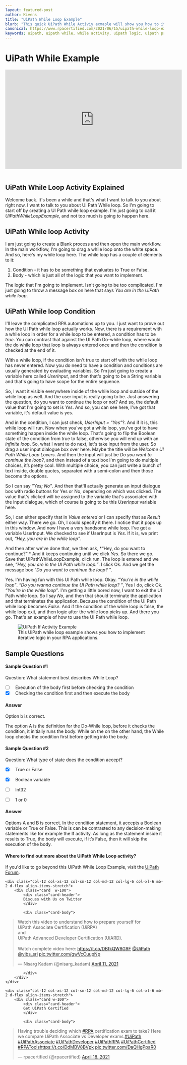 ```yaml
---
layout: featured-post
author: Kivens
title: "UiPath While Loop Example"
blurb: "This quick UiPath While Activiy exmaple will show you how to iterate through loops and exit processing when a given while loop condition is met."
canonical: https://www.rpacertified.com/2021/06/15/uipath-while-loop-example.html
keywords: uipath, uipath while, while activity, uipath logic, uipath programming, uipath loop, uipath studio, rpa developer, rpa programming
---
```


# UiPath While Example

<div class="embed-responsive embed-responsive-16by9">
<iframe src="https://www.youtube.com/embed/Ng2OpzEQf-4" allow="accelerometer; autoplay; clipboard-write; encrypted-media; gyroscope; picture-in-picture" allowfullscreen="" width="560" height="315" frameborder="0"></iframe>
</div>
<br/>

## UiPath While Loop Activity Explained

Welcome back. It's been a while and that's what I want to talk to you about right now. I want to talk to you about UI Path While loop. So I'm going to start off by creating a UI Path while loop example. I'm just going to call it *UiPathWhileLoopExample*, and not too much is going to happen here. 

## UiPath While loop Activity

I am just going to create a Blank process and then open the main workflow. In the main workflow, I'm going to drag a while loop onto the white space. And so, here's my while loop here. The while loop has a couple of elements to it:

1.	Condition - it has to be something that evaluates to True or False. 
2.	Body - which is just all of the logic that you want to implement.

The logic that I'm going to implement. Isn't going to be too complicated. I'm just going to throw a message box on here that says *You are in the UiPath while loop*.

## UiPath While loop Condition

I'll leave the complicated RPA automations up to you. I just want to prove out how the UI Path while loop actually works. Now, there is a requirement with a while loop in order for a while loop to be entered, a condition has to be *true*. You can contrast that against the UI Path Do-while loop, where would the do while loop that loop is always entered once and then the condition is checked at the end of it.

With a while loop, if the condition isn't true to start off with the while loop has never entered. Now you do need to have a condition and conditions are usually generated by evaluating variables. So I'm just going to create a variable here called *UserInput*, and then that's going to be a String variable and that's going to have scope for the entire sequence.

So, I want it visible everywhere inside of the while loop and outside of the while loop as well. And the user input is really going to be. Just answering the question, do you want to continue the loop or not? And so, the default value that I'm going to set is *Yes*. And so, you can see here, I've got that variable, it's default value is yes.

And in the condition, I can just check, *UserInput = “Yes”*?. And if it is, this while loop will run. Now when you've got a while loop, you've got to have something happen inside the while loop. That's going to flip the Boolean state of the condition from true to false, otherwise you will end up with an *infinite loop*. So, what I want to do next, let's take input from the user. So drag a user input dialogue box over here. Maybe the title will be *Welcome UI Path While Loop Lovers*. And then the input will just be *Do you want to continue the loop?*, and then instead of a text box I'm going to do multiple choices, it’s pretty cool. With multiple choice, you can just write a bunch of text inside, double quotes, separated with a semi-colon and then those become the options.

So I can say *”Yes; No”*. And then that'll actually generate an input dialogue box with radio buttons for Yes or No, depending on which was clicked. The value that's clicked will be assigned to the variable that's associated with the input dialogue, which of course is going to be this *UserInput* variable here.

So, I can either specify that in *Value entered* or I can specify that as *Result* either way. There we go. Oh, I could specify it there. I notice that it pops up in this window. And now I have a very handsome while loop. I've got a variable UserInput. We checked to see if UserInput is *Yes*. If it is, we print out, *“Hey, you are in the while loop”*.

And then after we've done that, we then ask, *“Hey, do you want to continue?” * And it keeps continuing until we click *Yes*. So there we go. Save that UiPathWhileLoopExample, click run. The loop is entered and we see, *“Hey, you are in the UI Path while loop.”*. I click Ok. And we get the message box *“Do you want to continue the loop? ”*.

Yes. I'm having fun with this UI Path while loop. Okay. *“You're in the while loop”*. *“Do you wanna continue the UI Path while loop? ”*, Yes I do, click Ok. *“You're in the while loop”*. I'm getting a little bored now, I want to exit the UI Path while loop. So I say *No*, and then that should terminate the application and that terminates the application. Because the condition of the UI Path while loop becomes *False*. And if the condition of the while loop is false, the while loop exit, and then logic after the while loop picks up. And there you go. That's an example of how to use the UI Path while loop.

<figure class="figure">
  <img src="https://aws1.discourse-cdn.com/uipath/original/3X/5/2/52068a4ad8a86d37406e09322cc499392c6c59da.jpeg" alt="UiPath If Activity Example" class="img-fluid mx-auto d-block img-thumbnail rounded ">
  <figcaption class="figure-caption">This UiPath while loop example shows you how to implement iterative logic in your RPA applications.</figcaption>
</figure>

## Sample Questions

#### Sample Question #1
Question: What statement best describes While Loop?

- [ ] &nbsp;  Execution of the body first before checking the condition
- [x] &nbsp;  Checking the condition first and then execute the body

#### Answer

Option b is correct. 

The option A is the definition for the Do-While loop, before it checks the condition, it initially runs the body. While on the on the other hand, the While loop checks the condition first before getting into the body.

#### Sample Question #2
Question: What type of state does the condition accept?

- [x] &nbsp;  True or False
- [x] &nbsp;  Boolean variable
- [ ] &nbsp;  Int32
- [ ] &nbsp;  1 or 0


#### Answer

Options A and B is correct. 
In the condition statement, it accepts a Boolean variable or True or False. This is can be contrasted to any decision-making statements like for example the If activity. As long as the statement inside it results to True, the body will execute, if it’s False, then it will skip the execution of the body. 




#### Where to find out more about the UiPath While Loop activity?

If you'd like to go beyond this UiPath While Loop Example, visit the <a href="https://forum.uipath.com/t/uipath-while-loop-example/322963">UiPath Forum</a>.

<div class="row">
	
    <div class="col-12 col-xs-12 col-sm-12 col-md-12 col-lg-6 col-xl-6 mb-2 d-flex align-items-stretch">
        <div class="card  w-100">
            <div class="card-header">
            Discuss with Us on Twitter
            </div>

            <div class="card-body">
<!-- **************************** -->       


<blockquote class="twitter-tweet"><p lang="en" dir="ltr">Watch this video to understand how to prepare yourself for <br>UiPath Associate Certification (UiRPA) <br>and <br>UiPath Advanced Developer Certification (UiARD).<br><br>Watch complete video here: <a href="https://t.co/DBfkQW8G9F">https://t.co/DBfkQW8G9F</a> <a href="https://twitter.com/UiPath?ref_src=twsrc%5Etfw">@UiPath</a> <a href="https://twitter.com/vibs_sri?ref_src=twsrc%5Etfw">@vibs_sri</a> <a href="https://t.co/gwVcCuupNp">pic.twitter.com/gwVcCuupNp</a></p>&mdash; Nisarg Kadam (@nisarg_kadam) <a href="https://twitter.com/nisarg_kadam/status/1381253771125161985?ref_src=twsrc%5Etfw">April 11, 2021</a></blockquote> <script async src="https://platform.twitter.com/widgets.js" charset="utf-8"></script> 



<!-- **************************** -->   
            
            
            </div>
        </div>
    </div>
	
	<div class="col-12 col-xs-12 col-sm-12 col-md-12 col-lg-6 col-xl-6 mb-2 d-flex align-items-stretch">
        <div class="card w-100">
            <div class="card-header">
            Get UiPath Certified
            </div>

            <div class="card-body">
<blockquote class="twitter-tweet"><p lang="en" dir="ltr">Having trouble deciding which <a href="https://twitter.com/hashtag/RPA?src=hash&amp;ref_src=twsrc%5Etfw">#RPA</a> certification exam to take? Here we compare UiPath Associate vs Developer exams.<a href="https://twitter.com/hashtag/UiPath?src=hash&amp;ref_src=twsrc%5Etfw">#UiPath</a> <a href="https://twitter.com/hashtag/UiPathAssociate?src=hash&amp;ref_src=twsrc%5Etfw">#UiPathAssociate</a> <a href="https://twitter.com/hashtag/UiPathDeveloper?src=hash&amp;ref_src=twsrc%5Etfw">#UiPathDeveloper</a> <a href="https://twitter.com/hashtag/UiPathRPA?src=hash&amp;ref_src=twsrc%5Etfw">#UiPathRPA</a> <a href="https://twitter.com/hashtag/UiPathCertified?src=hash&amp;ref_src=twsrc%5Etfw">#UiPathCertified</a> <a href="https://twitter.com/hashtag/RPATools?src=hash&amp;ref_src=twsrc%5Etfw">#RPATools</a><a href="https://t.co/DdMBV8BVpk">https://t.co/DdMBV8BVpk</a> <a href="https://t.co/DaQHgPpaR0">pic.twitter.com/DaQHgPpaR0</a></p>&mdash; rpacertified (@rpacertified) <a href="https://twitter.com/rpacertified/status/1383851087157858304?ref_src=twsrc%5Etfw">April 18, 2021</a></blockquote> <script async src="https://platform.twitter.com/widgets.js" charset="utf-8"></script> 
            </div>
        </div>
    </div>
	
</div>
